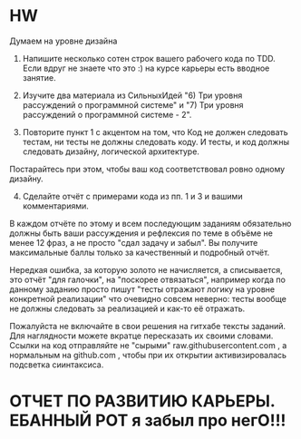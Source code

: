 # HW
Думаем на уровне дизайна
1. Напишите несколько сотен строк вашего рабочего кода по TDD. Если вдруг не знаете что это :) на курсе карьеры есть вводное занятие.

2. Изучите два материала из СильныхИдей "6) Три уровня рассуждений о программной системе" и "7) Три уровня рассуждений о программной системе - 2".

3. Повторите пункт 1 с акцентом на том, что
Код не должен следовать тестам, ни тесты не должны следовать коду.
И тесты, и код должны следовать дизайну, логической архитектуре.

Постарайтесь при этом, чтобы ваш код соответствовал ровно одному дизайну.

4. Сделайте отчёт с примерами кода из пп. 1 и 3 и вашими комментариями.

В каждом отчёте по этому и всем последующим заданиям обязательно должны быть ваши рассуждения и рефлексия по теме в объёме не менее 12 фраз, а не просто "сдал задачу и забыл".
Вы получите максимальные баллы только за качественный и подробный отчёт.

Нередкая ошибка, за которую золото не начисляется, а списывается, это отчёт "для галочки", на "поскорее отвязаться", например когда по данному заданию просто пишут
"тесты отражают логику на уровне конкретной реализации"
что очевидно совсем неверно: тесты вообще не должны следовать за реализацией и как-то её отражать.

Пожалуйста не включайте в свои решения на гитхабе тексты заданий. Для наглядности можете вкратце пересказать их своими словами.
Ссылки на код отправляйте не "сырыми" raw.githubusercontent.com , а нормальным на github.com , чтобы при их открытии активизировалась подсветка сиинтаксиса.

# ОТЧЕТ ПО РАЗВИТИЮ КАРЬЕРЫ. ЕБАННЫЙ РОТ я забыл про негО!!!